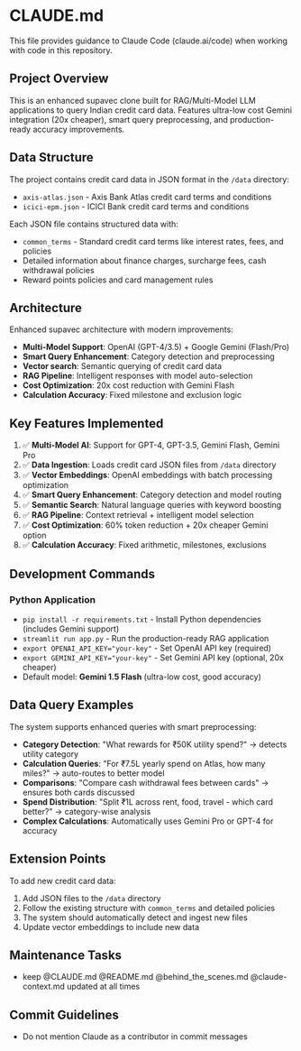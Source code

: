 # CLAUDE.md

This file provides guidance to Claude Code (claude.ai/code) when working with code in this repository.

## Project Overview

This is an enhanced supavec clone built for RAG/Multi-Model LLM applications to query Indian credit card data. Features ultra-low cost Gemini integration (20x cheaper), smart query preprocessing, and production-ready accuracy improvements.

## Data Structure

The project contains credit card data in JSON format in the `/data` directory:
- `axis-atlas.json` - Axis Bank Atlas credit card terms and conditions
- `icici-epm.json` - ICICI Bank credit card terms and conditions

Each JSON file contains structured data with:
- `common_terms` - Standard credit card terms like interest rates, fees, and policies
- Detailed information about finance charges, surcharge fees, cash withdrawal policies
- Reward points policies and card management rules

## Architecture

Enhanced supavec architecture with modern improvements:
- **Multi-Model Support**: OpenAI (GPT-4/3.5) + Google Gemini (Flash/Pro)
- **Smart Query Enhancement**: Category detection and preprocessing
- **Vector search**: Semantic querying of credit card data
- **RAG Pipeline**: Intelligent responses with model auto-selection
- **Cost Optimization**: 20x cost reduction with Gemini Flash
- **Calculation Accuracy**: Fixed milestone and exclusion logic

## Key Features Implemented

1. ✅ **Multi-Model AI**: Support for GPT-4, GPT-3.5, Gemini Flash, Gemini Pro
2. ✅ **Data Ingestion**: Loads credit card JSON files from `/data` directory
3. ✅ **Vector Embeddings**: OpenAI embeddings with batch processing optimization
4. ✅ **Smart Query Enhancement**: Category detection and model routing
5. ✅ **Semantic Search**: Natural language queries with keyword boosting
6. ✅ **RAG Pipeline**: Context retrieval + intelligent model selection
7. ✅ **Cost Optimization**: 60% token reduction + 20x cheaper Gemini option
8. ✅ **Calculation Accuracy**: Fixed arithmetic, milestones, exclusions

## Development Commands

### Python Application
- `pip install -r requirements.txt` - Install Python dependencies (includes Gemini support)
- `streamlit run app.py` - Run the production-ready RAG application
- `export OPENAI_API_KEY="your-key"` - Set OpenAI API key (required)
- `export GEMINI_API_KEY="your-key"` - Set Gemini API key (optional, 20x cheaper)
- Default model: **Gemini 1.5 Flash** (ultra-low cost, good accuracy)

## Data Query Examples

The system supports enhanced queries with smart preprocessing:
- **Category Detection**: "What rewards for ₹50K utility spend?" → detects utility category
- **Calculation Queries**: "For ₹7.5L yearly spend on Atlas, how many miles?" → auto-routes to better model
- **Comparisons**: "Compare cash withdrawal fees between cards" → ensures both cards discussed
- **Spend Distribution**: "Split ₹1L across rent, food, travel - which card better?" → category-wise analysis
- **Complex Calculations**: Automatically uses Gemini Pro or GPT-4 for accuracy

## Extension Points

To add new credit card data:
1. Add JSON files to the `/data` directory
2. Follow the existing structure with `common_terms` and detailed policies
3. The system should automatically detect and ingest new files
4. Update vector embeddings to include new data

## Maintenance Tasks

- keep @CLAUDE.md @README.md @behind_the_scenes.md @claude-context.md updated at all times

## Commit Guidelines

- Do not mention Claude as a contributor in commit messages